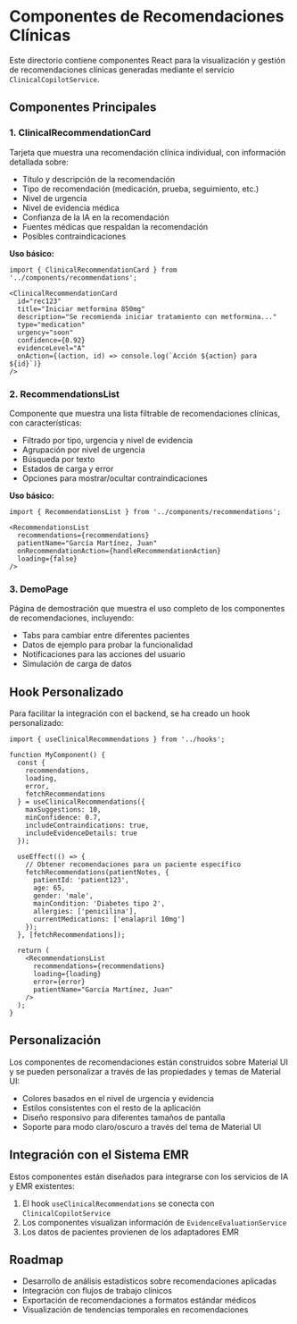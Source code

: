 # Componentes de Recomendaciones Clínicas

Este directorio contiene componentes React para la visualización y gestión de recomendaciones clínicas generadas mediante el servicio `ClinicalCopilotService`.

## Componentes Principales

### 1. ClinicalRecommendationCard

Tarjeta que muestra una recomendación clínica individual, con información detallada sobre:

- Título y descripción de la recomendación
- Tipo de recomendación (medicación, prueba, seguimiento, etc.)
- Nivel de urgencia
- Nivel de evidencia médica
- Confianza de la IA en la recomendación
- Fuentes médicas que respaldan la recomendación
- Posibles contraindicaciones

**Uso básico:**

```tsx
import { ClinicalRecommendationCard } from '../components/recommendations';

<ClinicalRecommendationCard
  id="rec123"
  title="Iniciar metformina 850mg"
  description="Se recomienda iniciar tratamiento con metformina..."
  type="medication"
  urgency="soon"
  confidence={0.92}
  evidenceLevel="A"
  onAction={(action, id) => console.log(`Acción ${action} para ${id}`)}
/>
```

### 2. RecommendationsList

Componente que muestra una lista filtrable de recomendaciones clínicas, con características:

- Filtrado por tipo, urgencia y nivel de evidencia
- Agrupación por nivel de urgencia
- Búsqueda por texto
- Estados de carga y error
- Opciones para mostrar/ocultar contraindicaciones

**Uso básico:**

```tsx
import { RecommendationsList } from '../components/recommendations';

<RecommendationsList
  recommendations={recommendations}
  patientName="García Martínez, Juan"
  onRecommendationAction={handleRecommendationAction}
  loading={false}
/>
```

### 3. DemoPage

Página de demostración que muestra el uso completo de los componentes de recomendaciones, incluyendo:

- Tabs para cambiar entre diferentes pacientes
- Datos de ejemplo para probar la funcionalidad
- Notificaciones para las acciones del usuario
- Simulación de carga de datos

## Hook Personalizado

Para facilitar la integración con el backend, se ha creado un hook personalizado:

```tsx
import { useClinicalRecommendations } from '../hooks';

function MyComponent() {
  const {
    recommendations,
    loading,
    error,
    fetchRecommendations
  } = useClinicalRecommendations({
    maxSuggestions: 10,
    minConfidence: 0.7,
    includeContraindications: true,
    includeEvidenceDetails: true
  });

  useEffect(() => {
    // Obtener recomendaciones para un paciente específico
    fetchRecommendations(patientNotes, {
      patientId: 'patient123',
      age: 65,
      gender: 'male',
      mainCondition: 'Diabetes tipo 2',
      allergies: ['penicilina'],
      currentMedications: ['enalapril 10mg']
    });
  }, [fetchRecommendations]);

  return (
    <RecommendationsList
      recommendations={recommendations}
      loading={loading}
      error={error}
      patientName="García Martínez, Juan"
    />
  );
}
```

## Personalización

Los componentes de recomendaciones están construidos sobre Material UI y se pueden personalizar a través de las propiedades y temas de Material UI:

- Colores basados en el nivel de urgencia y evidencia
- Estilos consistentes con el resto de la aplicación
- Diseño responsivo para diferentes tamaños de pantalla
- Soporte para modo claro/oscuro a través del tema de Material UI

## Integración con el Sistema EMR

Estos componentes están diseñados para integrarse con los servicios de IA y EMR existentes:

1. El hook `useClinicalRecommendations` se conecta con `ClinicalCopilotService`
2. Los componentes visualizan información de `EvidenceEvaluationService`
3. Los datos de pacientes provienen de los adaptadores EMR

## Roadmap

- Desarrollo de análisis estadísticos sobre recomendaciones aplicadas
- Integración con flujos de trabajo clínicos
- Exportación de recomendaciones a formatos estándar médicos
- Visualización de tendencias temporales en recomendaciones
